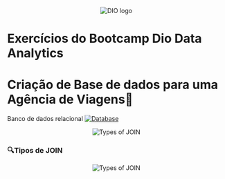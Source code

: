 <p align="center">
  <img src="https://github.com/EvelynLopesSS/Bootcamp_Dio_Data_Analytics/assets/113462824/ac7ec465-f29d-407a-88af-9f1c9c1086c3" alt="DIO logo">
</p>

# Exercícios do Bootcamp Dio Data Analytics

# Criação de Base de dados para uma Agência de Viagens🛫

Banco de dados relacional [![Database](https://img.shields.io/badge/Database-Files-blue.svg)](https://github.com/EvelynLopesSS/Bootcamp_Dio_Data_Analytics/tree/main/DataBase)

<p align="center">
  <img src="https://github.com/EvelynLopesSS/Bootcamp_Dio_Data_Analytics/assets/113462824/4beb634f-b055-4d22-8868-f093aaed7c89" alt="Types of JOIN">
</p>


### 🔍Tipos de JOIN

<p align="center">
  <img src="https://github.com/EvelynLopesSS/Bootcamp_Dio_Data_Analytics/assets/113462824/24c7e803-2a70-4430-9474-98041ad23d74" alt="Types of JOIN">
</p>
